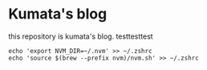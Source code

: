 Kumata's blog
===

this repository is kumata's blog.
testtesttest

```
echo 'export NVM_DIR=~/.nvm' >> ~/.zshrc
echo 'source $(brew --prefix nvm)/nvm.sh' >> ~/.zshrc
```
